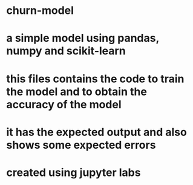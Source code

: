 # churn-model
# a simple model using pandas, numpy and scikit-learn
# this files contains the code to train the model and to obtain the accuracy of the model
# it has the expected output and also shows some expected errors
# created using jupyter labs
